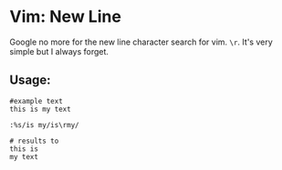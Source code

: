 # Vim: New Line

Google no more for the new line character search for vim. `\r`. It's very simple but I always forget.

## Usage:

```
#example text
this is my text

:%s/is my/is\rmy/

# results to
this is
my text
```
